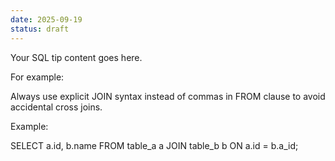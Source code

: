```yaml
---
date: 2025-09-19
status: draft
---
```


Your SQL tip content goes here.

For example:

Always use explicit JOIN syntax instead of commas in FROM clause to avoid accidental cross joins.

Example:

SELECT a.id, b.name
FROM table_a a
JOIN table_b b ON a.id = b.a_id;
